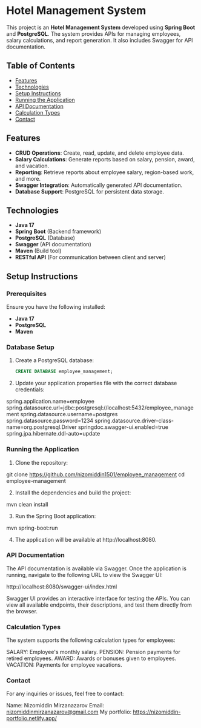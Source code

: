# Hotel Management System

This project is an **Hotel Management System** developed using **Spring Boot** and **PostgreSQL**. The system provides APIs for managing employees, salary calculations, and report generation. It also includes Swagger for API documentation.

## Table of Contents
- [Features](#features)
- [Technologies](#technologies)
- [Setup Instructions](#setup-instructions)
- [Running the Application](#running-the-application)
- [API Documentation](#api-documentation)
- [Calculation Types](#calculation-types)
- [Contact](#contact)

## Features

- **CRUD Operations**: Create, read, update, and delete employee data.
- **Salary Calculations**: Generate reports based on salary, pension, award, and vacation.
- **Reporting**: Retrieve reports about employee salary, region-based work, and more.
- **Swagger Integration**: Automatically generated API documentation.
- **Database Support**: PostgreSQL for persistent data storage.

## Technologies

- **Java 17**
- **Spring Boot** (Backend framework)
- **PostgreSQL** (Database)
- **Swagger** (API documentation)
- **Maven** (Build tool)
- **RESTful API** (For communication between client and server)

## Setup Instructions

### Prerequisites

Ensure you have the following installed:
- **Java 17**
- **PostgreSQL**
- **Maven**

### Database Setup

1. Create a PostgreSQL database:
   ```sql
   CREATE DATABASE employee_management;

2. Update your application.properties file with the correct database credentials:

spring.application.name=employee
spring.datasource.url=jdbc:postgresql://localhost:5432/employee_management
spring.datasource.username=postgres
spring.datasource.password=1234
spring.datasource.driver-class-name=org.postgresql.Driver
springdoc.swagger-ui.enabled=true
spring.jpa.hibernate.ddl-auto=update

### Running the Application

1. Clone the repository:

git clone https://github.com/nizomiddin1501/employee_management
cd employee-management

2. Install the dependencies and build the project:

mvn clean install

3. Run the Spring Boot application:

mvn spring-boot:run

4. The application will be available at http://localhost:8080.

### API Documentation

The API documentation is available via Swagger. Once the application is running, navigate to the following URL to view the Swagger UI:

http://localhost:8080/swagger-ui/index.html


Swagger UI provides an interactive interface for testing the APIs. You can view all available endpoints, their descriptions, and test them directly from the browser.

### Calculation Types

The system supports the following calculation types for employees:

SALARY: Employee's monthly salary.
PENSION: Pension payments for retired employees.
AWARD: Awards or bonuses given to employees.
VACATION: Payments for employee vacations.



### Contact

For any inquiries or issues, feel free to contact:

Name: Nizomiddin Mirzanazarov
Email: nizomiddinmirzanazarov@gmail.com
My portfolio: https://nizomiddin-portfolio.netlify.app/
